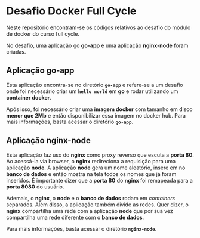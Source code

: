 # Desafio Docker Full Cycle

Neste repositório encontram-se os códigos relativos ao desafio do módulo de docker
do curso full cycle.

No desafio, uma aplicação go **go-app** e uma aplicação **nginx-node** foram criadas.

## Aplicação go-app

Esta aplicação encontra-se no diretório **`go-app`** e refere-se a um desafio onde foi
necessário criar um **`hello world`** em **go** e rodar utilizando um **container docker**.

Após isso, foi necessário criar uma **imagem docker** com tamanho em disco 
**menor que 2Mb** e então disponibilizar essa imagem no docker hub. Para mais 
informações, basta acessar o diretório **`go-app`**.

## Aplicação nginx-node

Esta aplicação faz uso do **nginx** como proxy reverso que escuta a **porta 80**. 
Ao acessá-la via browser, o **nginx** redireciona a requisição para uma aplicação
**node**. A aplicação **node** gera um nome aleatório, insere em no **banco de dados**
e então mostra na tela todos os nomes que já foram inseridos. É importante dizer
que a **porta 80** do **nginx** foi remapeada para a **porta 8080** do usuário.

Ademais, o **nginx**, o **node** e o **banco de dados** rodam em _containers_
separados. Além disso, a aplicação também divide as redes. Quer dizer,
o **nginx** compartilha uma rede com a aplicação **node** que por sua vez compartilha
uma rede diferente com o **banco de dados**.

Para mais informações, basta acessar o diretório **`nginx-node`**.